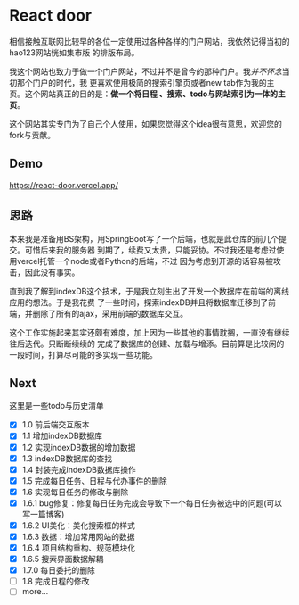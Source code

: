 # React door
相信接触互联网比较早的各位一定使用过各种各样的门户网站，我依然记得当初的hao123网站恍如集市版
的排版布局。

我这个网站也致力于做一个门户网站，不过并不是曾今的那种门户。我*并不怀念*当初那个门户的时代，我
更喜欢使用极简的搜索引擎页或者new tab作为我的主页。这个网站真正的目的是：**做一个将日程
、搜索、todo与网站索引为一体的主页**。

这个网站其实专门为了自己个人使用，如果您觉得这个idea很有意思，欢迎您的fork与贡献。

## Demo

https://react-door.vercel.app/

## 思路
本来我是准备用BS架构，用SpringBoot写了一个后端，也就是此仓库的前几个提交。可惜后来我的服务器
到期了，续费又太贵，只能妥协。不过我还是考虑过使用vercel托管一个node或者Python的后端，不过
因为考虑到开源的话容易被攻击，因此没有事实。

直到我了解到indexDB这个技术，于是我立刻生出了开发一个数据库在前端的离线应用的想法。于是我花费
了一些时间，探索indexDB并且将数据库迁移到了前端，并删除了所有的ajax，采用前端的数据库交互。

这个工作实施起来其实还颇有难度，加上因为一些其他的事情耽搁，一直没有继续往后迭代。只断断续续的
完成了数据库的创建、加载与增添。目前算是比较闲的一段时间，打算尽可能的多实现一些功能。

## Next
这里是一些todo与历史清单

- [x] 1.0 前后端交互版本
- [x] 1.1 增加indexDB数据库
- [x] 1.2 实现indexDB数据的增加数据
- [x] 1.3 indexDB数据库的查找
- [x] 1.4 封装完成indexDB数据库操作
- [x] 1.5 完成每日任务、日程与代办事件的删除
- [x] 1.6 实现每日任务的修改与删除
- [x] 1.6.1 bug修复：修复每日任务完成会导致下一个每日任务被选中的问题(可以写一篇博客)
- [x] 1.6.2 UI美化：美化搜索框的样式
- [x] 1.6.3 数据：增加常用网站的数据
- [x] 1.6.4 项目结构重构、规范模块化
- [x] 1.6.5 搜索界面数据解耦
- [x] 1.7.0 每日委托的删除
- [ ] 1.8 完成日程的修改
- [ ] more...